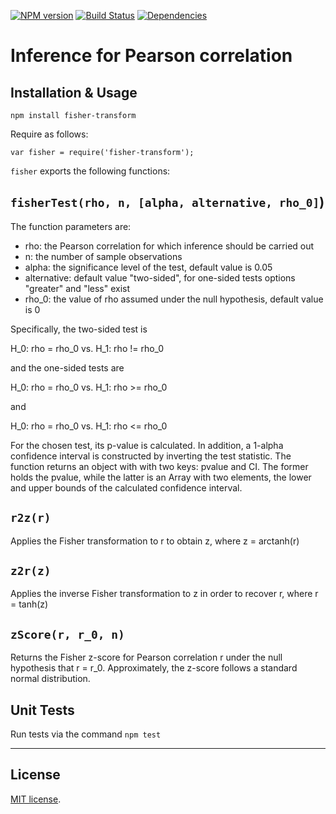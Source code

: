 [![NPM version][npm-image]][npm-url]
[![Build Status][travis-image]][travis-url]
[![Dependencies][dependencies-image]][dependencies-url]

# Inference for Pearson correlation

## Installation & Usage

```
npm install fisher-transform
```

Require as follows:

```
var fisher = require('fisher-transform');
```

`fisher` exports the following functions:

## `fisherTest(rho, n, [alpha, alternative, rho_0]`)

The function parameters are:
- rho: the Pearson correlation for which inference should be carried out
- n: the number of sample observations
- alpha: the significance level of the test, default value is 0.05
- alternative: default value "two-sided", for one-sided tests options "greater" and "less" exist
- rho_0: the value of rho assumed under the null hypothesis, default value is 0

Specifically, the two-sided test is

H_0: rho = rho_0 vs. H_1: rho != rho_0

and the one-sided tests are

H_0: rho = rho_0 vs. H_1: rho >= rho_0

and

H_0: rho = rho_0 vs. H_1: rho <= rho_0

For the chosen test, its p-value is calculated. In addition, a 1-alpha confidence interval is constructed by inverting the test statistic. The function returns an object with with two keys: pvalue and CI. The former holds the pvalue, while the latter is an Array with two elements, the lower and upper bounds of the calculated confidence interval.

## `r2z(r)`

Applies the Fisher transformation to r to obtain z, where z = arctanh(r)

## `z2r(z)`
Applies the inverse Fisher transformation to z in order to recover r, where r = tanh(z)

## `zScore(r, r_0, n)`
Returns the Fisher z-score for Pearson correlation r under the null hypothesis that r = r_0. Approximately, the z-score follows a standard normal distribution.

## Unit Tests

Run tests via the command `npm test`

---
## License

[MIT license](http://opensource.org/licenses/MIT).

[npm-image]: https://badge.fury.io/js/fisher-transform.svg
[npm-url]: http://badge.fury.io/js/fisher-transform

[travis-image]: https://travis-ci.org/Planeshifter/fisher-transform.svg
[travis-url]: https://travis-ci.org/Planeshifter/fisher-transform

[dependencies-image]: http://img.shields.io/david/Planeshifter/fisher-transform.svg
[dependencies-url]: https://david-dm.org/Planeshifter/fisher-transform
